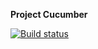 **Project Cucumber**

[![Build status](https://ci.appveyor.com/api/projects/status/vt2dimli2dc8o9sl?svg=true)](https://ci.appveyor.com/project/shade1471/cucumber)